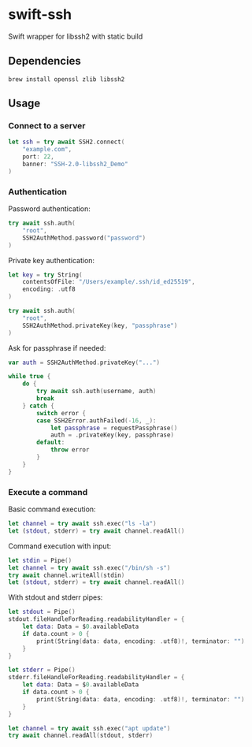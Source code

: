 # swift-ssh

Swift wrapper for libssh2 with static build

## Dependencies

```
brew install openssl zlib libssh2
```

## Usage

### Connect to a server

```swift
let ssh = try await SSH2.connect(
    "example.com",
    port: 22,
    banner: "SSH-2.0-libssh2_Demo"
)
```

### Authentication

Password authentication:

```swift
try await ssh.auth(
    "root",
    SSH2AuthMethod.password("password")
)
```

Private key authentication:

```swift
let key = try String(
    contentsOfFile: "/Users/example/.ssh/id_ed25519",
    encoding: .utf8
)

try await ssh.auth(
    "root",
    SSH2AuthMethod.privateKey(key, "passphrase")
)
```

Ask for passphrase if needed:

```swift
var auth = SSH2AuthMethod.privateKey("...")

while true {
    do {
        try await ssh.auth(username, auth)
        break
    } catch {
        switch error {
        case SSH2Error.authFailed(-16, _):
            let passphrase = requestPassphrase()
            auth = .privateKey(key, passphrase)
        default:
            throw error
        }
    }
}
```

### Execute a command

Basic command execution:

```swift
let channel = try await ssh.exec("ls -la")
let (stdout, stderr) = try await channel.readAll()
```

Command execution with input:

```swift
let stdin = Pipe()
let channel = try await ssh.exec("/bin/sh -s")
try await channel.writeAll(stdin)
let (stdout, stderr) = try await channel.readAll()
```

With stdout and stderr pipes:

```swift
let stdout = Pipe()
stdout.fileHandleForReading.readabilityHandler = {
    let data: Data = $0.availableData
    if data.count > 0 {
        print(String(data: data, encoding: .utf8)!, terminator: "")
    }
}

let stderr = Pipe()
stderr.fileHandleForReading.readabilityHandler = {
    let data: Data = $0.availableData
    if data.count > 0 {
        print(String(data: data, encoding: .utf8)!, terminator: "")
    }
}

let channel = try await ssh.exec("apt update")
try await channel.readAll(stdout, stderr)
```

